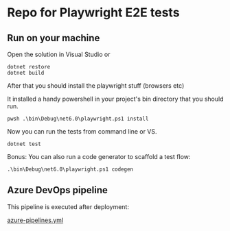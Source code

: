 # Repo for Playwright E2E tests

## Run on your machine
Open the solution in Visual Studio or 
```
dotnet restore
dotnet build
```

After that you should install the playwright stuff (browsers etc)

It installed a handy powershell in your project's bin directory that you should run.
```
pwsh .\bin\Debug\net6.0\playwright.ps1 install
```

Now you can run the tests from command line or VS.
```
dotnet test
```

Bonus: You can also run a code generator to scaffold a test flow:
```
.\bin\Debug\net6.0\playwright.ps1 codegen
```

## Azure DevOps pipeline
This pipeline is executed after deployment:

[azure-pipelines.yml](azure-pipelines.yml)
